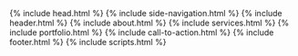 <!DOCTYPE html>
<html lang="en">
  {% include head.html %}
  <body>
    {% include side-navigation.html %} 
    {% include header.html %} 
    {% include about.html %} 
    {% include services.html %}
    <!--- {% include callout.html %} -->
    {% include portfolio.html %} 
    {% include call-to-action.html %} 
    {% include footer.html %} 
    {% include scripts.html %}
  </body>
</html>
